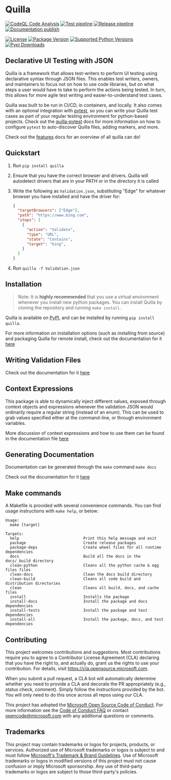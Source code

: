 # Quilla

[![CodeQL Code Analysis](https://img.shields.io/github/workflow/status/microsoft/quilla/CodeQL?label=CodeQL&logo=Github)](https://github.com/microsoft/quilla/actions/workflows/codeql-analysis.yml)
[![Test pipeline](https://img.shields.io/github/workflow/status/microsoft/quilla/Test%20pipeline?label=Tests&logo=Github)](https://github.com/microsoft/quilla/actions/workflows/test-pipeline.yml)
[![Release pipeline](https://img.shields.io/github/workflow/status/microsoft/quilla/Release%20pipeline?label=Release&logo=Github)](https://github.com/microsoft/quilla/actions/workflows/release-pipeline.yml)
[![Documentation publish](https://img.shields.io/github/deployments/microsoft/quilla/github-pages?label=Documentation&logo=Github)](https://microsoft.github.io/quilla)

[![License](https://img.shields.io/pypi/l/quilla?logo=github&logoColor=white&label=License)](https://github.com/microsoft/quilla/blob/main/LICENSE)
[![Package Version](https://img.shields.io/pypi/v/quilla?logo=pypi&logoColor=white&label=PyPI)](https://pypi.org/project/quilla/)
[![Supported Python Versions](https://img.shields.io/pypi/pyversions/quilla?logo=pypi&logoColor=white&label=Python)](https://github.com/microsoft/quilla)
[![Pypi Downloads](https://img.shields.io/pypi/dm/quilla?logo=pypi&logoColor=white&label=Downloads)](https://pypi.org/project/quilla/)

<!-- THIS SECTION SHOULD BE COPY+PASTED INTO THE docs/intro.md FILE -->
## Declarative UI Testing with JSON

Quilla is a framework that allows test-writers to perform UI testing using declarative syntax through JSON files. This enables test writers, owners, and maintainers to focus not on how to use code libraries, but on what steps a user would have to take to perform the actions being tested. In turn, this allows for more agile test writing and easier-to-understand test cases.

Quilla was built to be run in CI/CD, in containers, and locally. It also comes with an optional integration with [pytest](https://pytest.org), so you can write your Quilla test cases as part of your regular testing environment for python-based projects. Check out the [quilla-pytest](docs/quilla_pytest.md) docs for more information on how to configure `pytest` to auto-discover Quilla files, adding markers, and more.

Check out the [features](docs/features.md) docs for an overview of all quilla can do!

## Quickstart

1. Run `pip install quilla`
1. Ensure that you have the correct browser and drivers. Quilla will autodetect drivers that are in your PATH or in the directory it is called
1. Write the following as `Validation.json`, substituting "Edge" for whatever browser you have installed and have the driver for:

    ```json
    {
      "targetBrowsers": ["Edge"],
      "path": "https://www.bing.com",
      "steps": [
        {
          "action": "Validate",
          "type": "URL",
          "state": "Contains",
          "target": "bing",
        }
      ]
    }
    ```

1. Run `quilla -f Validation.json`

## Installation

> Note: It is **highly recommended** that you use a virtual environment whenever you install new python packages.
You can install Quilla by cloning the repository and running `make install`.

Quilla is available on [PyPI](https://pypi.org/project/quilla/), and can be installed by running `pip install quilla`.

For more information on installation options (such as installing from source) and packaging Quilla for remote install, check out the documentation for it [here](docs/install.md)

## Writing Validation Files

Check out the documentation for it [here](docs/validation_files.md)

## Context Expressions

This package is able to dynamically inject different values, exposed through context objects and expressions whenever the validation JSON would ordinarily require a regular string (instead of an enum). This can be used to grab values specified either at the command-line, or through environment variables.

More discussion of context expressions and how to use them can be found in the documentation file [here](docs/context_expressions.md)

## Generating Documentation

Documentation can be generated through the `make` command `make docs`

Check out the documentation for it [here](docs/README.md)

## Make commands

A Makefile is provided with several convenience commands. You can find usage instructions with `make help`, or below:

```text
Usage:
  make [target]

Targets:
  help                            Print this help message and exit
  package                         Create release packages
  package-deps                    Create wheel files for all runtime dependencies
  docs                            Build all the docs in the docs/_build directory
  clean-python                    Cleans all the python cache & egg files files
  clean-docs                      Clean the docs build directory
  clean-build                     Cleans all code build and distribution directories
  clean                           Cleans all build, docs, and cache files
  install                         Installs the package
  install-docs                    Install the package and docs dependencies
  install-tests                   Install the package and test dependencies
  install-all                     Install the package, docs, and test dependencies
```

## Contributing

This project welcomes contributions and suggestions.  Most contributions require you to agree to a
Contributor License Agreement (CLA) declaring that you have the right to, and actually do, grant us
the rights to use your contribution. For details, visit https://cla.opensource.microsoft.com.

When you submit a pull request, a CLA bot will automatically determine whether you need to provide
a CLA and decorate the PR appropriately (e.g., status check, comment). Simply follow the instructions
provided by the bot. You will only need to do this once across all repos using our CLA.

This project has adopted the [Microsoft Open Source Code of Conduct](https://opensource.microsoft.com/codeofconduct/).
For more information see the [Code of Conduct FAQ](https://opensource.microsoft.com/codeofconduct/faq/) or
contact [opencode@microsoft.com](mailto:opencode@microsoft.com) with any additional questions or comments.

## Trademarks

This project may contain trademarks or logos for projects, products, or services. Authorized use of Microsoft
trademarks or logos is subject to and must follow
[Microsoft's Trademark & Brand Guidelines](https://www.microsoft.com/en-us/legal/intellectualproperty/trademarks/usage/general).
Use of Microsoft trademarks or logos in modified versions of this project must not cause confusion or imply Microsoft sponsorship.
Any use of third-party trademarks or logos are subject to those third-party's policies.
